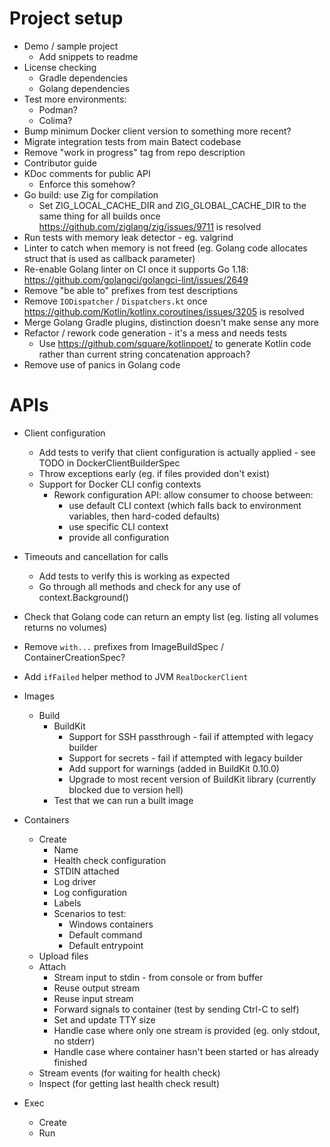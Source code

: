 # Project setup

* Demo / sample project
  * Add snippets to readme
* License checking
  * Gradle dependencies
  * Golang dependencies
* Test more environments:
  * Podman?
  * Colima?
* Bump minimum Docker client version to something more recent?
* Migrate integration tests from main Batect codebase
* Remove "work in progress" tag from repo description
* Contributor guide
* KDoc comments for public API
  * Enforce this somehow?
* Go build: use Zig for compilation
  * Set ZIG_LOCAL_CACHE_DIR and ZIG_GLOBAL_CACHE_DIR to the same thing for all builds once https://github.com/ziglang/zig/issues/9711 is resolved
* Run tests with memory leak detector - eg. valgrind
* Linter to catch when memory is not freed (eg. Golang code allocates struct that is used as callback parameter)
* Re-enable Golang linter on CI once it supports Go 1.18: https://github.com/golangci/golangci-lint/issues/2649
* Remove "be able to" prefixes from test descriptions
* Remove `IODispatcher` / `Dispatchers.kt` once https://github.com/Kotlin/kotlinx.coroutines/issues/3205 is resolved
* Merge Golang Gradle plugins, distinction doesn't make sense any more
* Refactor / rework code generation - it's a mess and needs tests
  * Use https://github.com/square/kotlinpoet/ to generate Kotlin code rather than current string concatenation approach?
* Remove use of panics in Golang code

# APIs

* Client configuration
  * Add tests to verify that client configuration is actually applied - see TODO in DockerClientBuilderSpec
  * Throw exceptions early (eg. if files provided don't exist)
  * Support for Docker CLI config contexts
    * Rework configuration API: allow consumer to choose between:
      * use default CLI context (which falls back to environment variables, then hard-coded defaults)
      * use specific CLI context
      * provide all configuration
* Timeouts and cancellation for calls
  * Add tests to verify this is working as expected
  * Go through all methods and check for any use of context.Background()

* Check that Golang code can return an empty list (eg. listing all volumes returns no volumes)

* Remove `with...` prefixes from ImageBuildSpec / ContainerCreationSpec?
* Add `ifFailed` helper method to JVM `RealDockerClient`

* Images
  * Build
    * BuildKit
      * Support for SSH passthrough - fail if attempted with legacy builder
      * Support for secrets - fail if attempted with legacy builder
      * Add support for warnings (added in BuildKit 0.10.0)
      * Upgrade to most recent version of BuildKit library (currently blocked due to version hell)
    * Test that we can run a built image
* Containers
  * Create
    * Name
    * Health check configuration
    * STDIN attached
    * Log driver
    * Log configuration
    * Labels
    * Scenarios to test:
      * Windows containers
      * Default command
      * Default entrypoint
  * Upload files
  * Attach
    * Stream input to stdin - from console or from buffer
    * Reuse output stream
    * Reuse input stream
    * Forward signals to container (test by sending Ctrl-C to self)
    * Set and update TTY size
    * Handle case where only one stream is provided (eg. only stdout, no stderr)
    * Handle case where container hasn't been started or has already finished
  * Stream events (for waiting for health check)
  * Inspect (for getting last health check result)
* Exec
  * Create
  * Run
